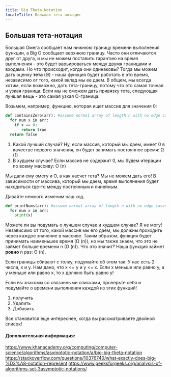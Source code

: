 ```yaml
---
title: Big Theta Notation
localeTitle: Большая тета-нотация
---
```

## Большая тета-нотация

Большая Омега сообщает нам нижнюю границу времени выполнения функции, а Big O сообщает верхнюю границу. Часто они отличаются друг от друга, и мы не можем поставить гарантию на время выполнения - это будет варьироваться между двумя границами и входами. Но что происходит, когда они одинаковы? Тогда мы можем дать оценку **тета** (Θ) - наша функция будет работать в это время, независимо от того, какой вклад мы ее даем. В общем, мы всегда хотим, если возможно, дать тета-границу, потому что это самая точная и узкая граница. Если мы не сможем дать привязку тета, следующая лучшая вещь - это самая узкая O-граница.

Возьмем, например, функцию, которая ищет массив для значения 0:

```python
def containsZero(arr): #assume normal array of length n with no edge cases 
  for num x in arr: 
    if x == 0: 
       return true 
  return false 
```

1.  Какой лучший случай? Ну, если массив, который мы даем, имеет 0 в качестве первого значения, он будет занимать постоянное время: Ω (1)
2.  В худшем случае? Если массив не содержит 0, мы будем итерации по всему массиву: O (n)

Мы дали ему омегу и О, а как насчет тета? Мы не можем дать его! В зависимости от массива, который мы даем, время выполнения будет находиться где-то между постоянным и линейным.

Давайте немного изменим наш код.

```python
def printNums(arr): #assume normal array of length n with no edge cases 
  for num x in arr: 
    print(x) 
```

Можете ли вы подумать о лучшем случае и худшем случае? Я не могу! Независимо от того, какой массив мы его даем, мы должны проходить через каждое значение в массиве. Таким образом, функция будет принимать наименьшее время (Ω (n)), но мы также знаем, что это не займет больше времени n (O (n)). Что это значит? Наша функция займет **ровно** n раз: Θ (n).

Если границы сбивают с толку, подумайте об этом так. У нас есть 2 числа, x и y. Нам дано, что x <= y и y <= x. Если x меньше или равно y, а y меньше или равно x, то x должно быть равно y!

Если вы знакомы со связанными списками, проверьте себя и подумайте о времени выполнения каждой из этих функций!

1.  получить
2.  Удалить
3.  Добавить

Все становится еще интереснее, когда вы рассматриваете двойной список!

#### Дополнительная информация:

https://www.khanacademy.org/computing/computer-science/algorithms/asymptotic-notation/a/big-big-theta-notation https://stackoverflow.com/questions/10376740/what-exactly-does-big-%D3%A8-notation-represent https://www.geeksforgeeks.org/analysis-of-algorithms-set-3asymptotic-notations/